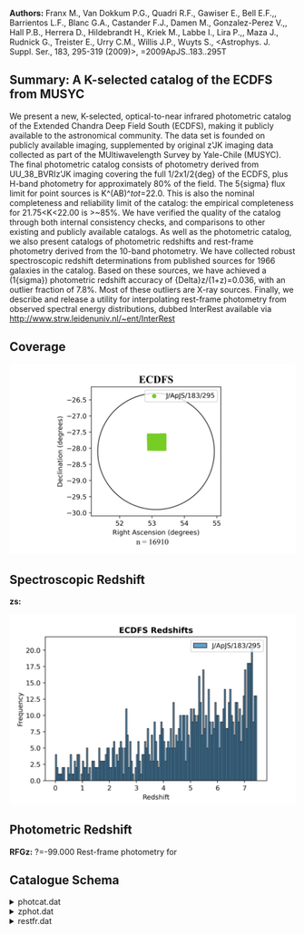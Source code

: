 **Authors:** Franx M., Van Dokkum P.G., Quadri R.F., Gawiser E., Bell E.F.,, Barrientos L.F., Blanc G.A., Castander F.J., Damen M., Gonzalez-Perez V.,, Hall P.B., Herrera D., Hildebrandt H., Kriek M., Labbe I., Lira P.,, Maza J., Rudnick G., Treister E., Urry C.M., Willis J.P., Wuyts S., <Astrophys. J. Suppl. Ser., 183, 295-319 (2009)>, =2009ApJS..183..295T

## Summary: A K-selected catalog of the ECDFS from MUSYC 

We present a new, K-selected, optical-to-near infrared photometric catalog of the Extended Chandra Deep Field South (ECDFS), making it publicly available to the astronomical community. The data set is founded on publicly available imaging, supplemented by original z'JK imaging data collected as part of the MUltiwavelength Survey by Yale-Chile (MUSYC). The final photometric catalog consists of photometry derived from UU_38_BVRIz'JK imaging covering the full 1/2x1/2{deg} of the ECDFS, plus H-band photometry for approximately 80% of the field. The 5{sigma} flux limit for point sources is K^(AB)^_tot_=22.0. This is also the nominal completeness and reliability limit of the catalog: the empirical completeness for 21.75<K<22.00 is >~85%. We have verified the quality of the catalog through both internal consistency checks, and comparisons to other existing and publicly available catalogs. As well as the photometric catalog, we also present catalogs of photometric redshifts and rest-frame photometry derived from the 10-band photometry. We have collected robust spectroscopic redshift determinations from published sources for 1966 galaxies in the catalog. Based on these sources, we have achieved a (1{sigma}) photometric redshift accuracy of {Delta}z/(1+z)=0.036, with an outlier fraction of 7.8%. Most of these outliers are X-ray sources. Finally, we describe and release a utility for interpolating rest-frame photometry from observed spectral energy distributions, dubbed InterRest available via http://www.strw.leidenuniv.nl/~ent/InterRest
## Coverage
![image](https://raw.githubusercontent.com/joshgithubbin/Sherlock-DDF/refs/heads/main/Catalogue%20Plotting/Catalogues/J-ApJS-183-295/Subcatalogues/ECDFS/Plots/fieldcover.png)
## Spectroscopic Redshift 
 
**zs:**  
 

![image](https://raw.githubusercontent.com/joshgithubbin/Sherlock-DDF/refs/heads/main/Catalogue%20Plotting/Catalogues/J-ApJS-183-295/Subcatalogues/ECDFS/Plots/zspec.png)
## Photometric Redshift 
 
**RFGz:** ?=-99.000 Rest-frame photometry for 
 

## Catalogue Schema

<details>
<summary>photcat.dat</summary>

| Bytes   | Format   | Units    | Label   | Explanations                                            |
|:--------|:---------|:---------|:--------|:--------------------------------------------------------|
| 1- 5    | I5       | ---      | Seq     | [1,16910]+ Object identifier number                     |
| 7- 16   | F10.7    | deg      | RAdeg   | [52.8547,53.432] Right ascension in degrees             |
| 18- 28  | F11.7    | deg      | DEdeg   | [-28.0668,-27.5507] Declination in degrees              |
| 30      | I1       | ---      | Field   | [8] Internal MUSYC field identifier (ECDFS=8)           |
| 32- 39  | F8.3     | pix      | Xpix    | X center of light position                              |
| 41- 48  | F8.3     | pix      | Ypix    | Y center of light position                              |
| 50- 54  | F5.2     | arcsec   | diam1   | [2.5,78.23] Effective diameter (1)                      |
| 56- 67  | E12.6    | 0.363mJy | FU      | [-0.384,32365.4] Observed flux in U-band (2)            |
| 69- 77  | E9.4     | 0.363mJy | e_FU    | [0.04957,3.294] FU measurement uncertainty              |
| 79- 90  | E12.6    | 0.363mJy | FU38    | [-0.681,35010] Observed flux in U_38_ band (2)          |
| 92-100  | E9.5     | 0.363mJy | e_FU38  | [0.083,7.711] FU38 measurement uncertainty              |
| 102-113 | E12.6    | 0.363mJy | FB      | [-0.6,30406] Observed flux in B-band (2)                |
| 115-123 | E9.6     | 0.363mJy | e_FB    | [0.03,3.08] FB measurement uncertainty                  |
| 125-136 | E12.6    | 0.363mJy | FV      | [-0.8,61857] Observed flux in V-band (2)                |
| 138-146 | E9.6     | 0.363mJy | e_FV    | [0.04,4.551] FV measurement uncertainty                 |
| 148-159 | E12.6    | 0.363mJy | FR      | [-1.3,114880] Observed flux in R-band (2)               |
| 161-169 | E9.6     | 0.363mJy | e_FR    | [0.05,6.221] FR measurement uncertainty                 |
| 171-182 | E12.6    | 0.363mJy | FI      | [-2.6,282972] Observed flux in I-band (2)               |
| 184-192 | E9.7     | 0.363mJy | e_FI    | [0.24,23.61] FI measurement uncertainty                 |
| 194-205 | E12.6    | 0.363mJy | Fz'     | [-116,574102] Observed flux in z' band (2)              |
| 207-215 | E9.5     | 0.363mJy | e_Fz'   | [0.49,52.52] Fz' measurement uncertainty                |
| 217-228 | E12.6    | 0.363mJy | FJ      | [-35,1.273e+6] Observed flux in J-band (2)              |
| 230-238 | E9.4     | 0.363mJy | e_FJ    | [0.633,137.5] FJ measurement uncertainty                |
| 240-251 | E12.6    | 0.363mJy | FH      | [-2e+8,8.23e+9] Observed flux in H-band (2)             |
| 253-261 | E9.4     | 0.363mJy | e_FH    | [1.1,30.3] FH measurement uncertainty                   |
| 263-274 | E12.6    | 0.363mJy | FK      | [-2,2.115e+6] Observed flux in K-band (2)               |
| 276-284 | E9.4     | 0.363mJy | e_FK    | [1.37,96.41] FK measurement uncertainty                 |
| 286-290 | F5.2     | arcsec   | diam2   | [2.5,69.6] Effective diameter of the AUTO               |
| 292-311 | F20.13   | ---      | FKtot   | [-29,760570] Total K flux-based on                      |
| 313-321 | E9.4     | ---      | e_FKtot | [1.5,18.95] FK_tot measurement uncertainty (3)          |
| 323-332 | E10.4    | ---      | FK4ap   | [-47,492100] K flux, as measured in a                   |
| 334-342 | E9.4     | ---      | e_FK4ap | [0,2.301] FK_4ap measurement uncertainty                |
| 344-363 | F20.13   | ---      | FKSEx   | [-28,760570] K flux within SExtractor's                 |
| 365-373 | E9.4     | ---      | e_FKSEx | [1.3,92.3] FK_auto measurement uncertainty              |
| 375-384 | F10.6    | arcsec   | R50     | [-10,119.113] K-band half-light radius                  |
| 386-390 | F5.3     | ---      | Ell     | [0,0.788] K band ellipticity (4)                        |
| 392-397 | F6.2     | deg      | PA      | [-90,90] K band position angle (4)                      |
| 399-402 | F4.2     | ---      | Uw      | [0,1.51] Relative weight in the U-band                  |
| 404-407 | F4.2     | ---      | U38w    | [0,1.01] Relative weight in the U_38_-band              |
| 409-412 | F4.2     | ---      | Bw      | [0,1.77] Relative weight in the B-band                  |
| 414-417 | F4.2     | ---      | Vw      | [0,2.64] Relative weight in the V-band                  |
| 419-422 | F4.2     | ---      | Rw      | [0,1.91] Relative weight in the R-band                  |
| 424-427 | F4.2     | ---      | Iw      | [0,1.33] Relative weight in the I-band                  |
| 429-432 | F4.2     | ---      | z'w     | [0,1] Relative weight in the z' band                    |
| 434-438 | F5.2     | ---      | Jw      | [0,2.64] Relative weight in the J-b                     |
| 440-444 | F5.2     | ---      | Hw      | [0,56.98] Relative weight in the H-band (5)             |
| 446-449 | F4.2     | ---      | Kw      | [0.21,2.82] Relative weight in the K-band (5)           |
| 451-455 | I5       | ---      | idSEx   | [770,24285] The original SExtractor identifier          |
| 457     | I1       | ---      | f1      | [1,1] Deblending flag from SExtractor                   |
| 459     | I1       | ---      | f2      | [0,1] Deblending flag from SExtractor                   |
| 461-471 | F11.8    | ---      | zs      | ?=-1. Literature spectroscopic redshift                 |
| 473-479 | A7       | ---      | r_zs    | Source code for zs (7)                                  |
| 481-484 | A4       | ---      | q_zs    | Quality flag for zs, from source                        |
| 486-491 | A6       | ---      | Sptype  | Spectral classification, from source                    |
| 493-509 | E17.9    | ---      | Qzs     | ?=-99. Figure of merit for zs, from                     |
| 510     | A1       | ---      | n_Qzs   | [I] I for infinity                                      |
| 512     | I1       | ---      | n_zs    | [0,5] Number of corroborating zs                        |
| 514     | I1       | ---      | f_zs    | [0,1] Flag indicating wheter zs is considered           |
| 12      | minutes  | from     | the     | catalog output by SExtractor.                           |
| 20      | =        | Cimatti  | et      | al. (2002, Cat. <J/A+A/392/395>), Mignoli et al. (2005, |

**Note**: Effective diameter (i.e., (4{pi}A)^0.5^, where A is the aperture area)
          we use the larger of SExtractor's ISO aperture and a 2.5" diameter
          aperture to measure colors (see Section 4.5).
Note (2): All fluxes are given in such a way that they can be transformed to AB
          magnitudes using a zero-point of 25; in other words, fluxes are given
          in units of 0.363mJy.
Note (3): Total K flux-based on SExtractor's AUTO measurement - with corrections
          applied for missed flux and background over-subtraction (see Section
          4.3) - and the associated measurement uncertainty, which accounts for
          correlated noise, random background subtraction errors, spatial
          variations in the noise, Poisson shot noise, etc. (see Section 4.6)
Note (4): Morphological parameters from SExtractor, measured from the 1" FWHM
          K image.
Note (5): For all but the z' and H bands, this is essentially the exposure time,
          normalized by the nominal values.
          For the H band, this value is derived from the mock exposure map
          described in Section 3.1;
          for the z' band, this is a binary flag indicating whether the z'
          photometry is significantly affected by light from a nearby bright
          star.
Note (6): Recall that we have excised all detections with an effective exposure
          time of less than 12 minutes from the catalog output by SExtractor.
Note (7): Spectroscopic redshifts have been collected from a number of public,
          published works. In collacting these redshifts, where multiple
          (consistent) redshift determinations are available for a given object,
          we have chosen to adopt the first published determination, except
          where a later determination includes spectral classification data not
          given previously. We also choose Xray selected catalogues (viz.
          Szokoly et al. (2004, Cat. <J/ApJS/155/271> and Treister et al.,
          2009ApJ...693.1713T) in preference to others,
          considering Xray selection as an additional piece of classification
          information. Where there is no consensus (e.g. two different redshifts
          from two different sources), we have chosen according to the quality
          flags. The codes for spectroscopic redshift sources are as follows:
    K20 = Cimatti et al. (2002, Cat. <J/A+A/392/395>), Mignoli et al. (2005,
          Cat. <J/A+A/437/883>)
   Xray = Szokoly et al. (2004, Cat. <J/ApJS/155/271>)
   VVDS = Le Fevre et al. (2004, Cat. <J/A+A/428/1043>)
  GDS-F = Vanzella et al. (2005, Cat. <J/A+A/434/53>,
          2006, Cat. <J/A+A/454/423>, 2008, Cat. <J/A+A/478/83>)
  GDS-V = Popesso et al. (2008, 2009A&A...494..443P)
 IMAGES = Ravikumar et al. (2007, Cat. <J/A+A/465/1099>)
 MUS-I, MUS-V = Treister et al. (2009ApJ...693.1713T)
  Kopsv = Koposov et al. (in prep.)
  KX    = Croom et al. (2001, Cat. <J/MNRAS/328/150>)
  SNe   = Strolger et al. (2004, Cat. <J/ApJ/613/200>)
 vdWel  = Van der Wel et al. (2004ApJ...601L...5V, 2005ApJ...631..145V)
 Daddi  = Daddi et al. (2005ApJ...626..680D)
 LCIRS  = Doherty et al. (2005, Cat. <J/MNRAS/361/525>)
 Kriek  = Kriek et al. (2006ApJ...649L..71K).
Note (8): For each spectroscopic redshift determination, we have evaluated a
          "figure of merit", characterising the consistency of the photometry
          with that redshift, using the recipe described by Brammer et al.
          (2008ApJ...686.1503B).

</details>

<details>
<summary>zphot.dat</summary>

| Bytes   | Format   | Units   | Label   | Explanations                                    |
|:--------|:---------|:--------|:--------|:------------------------------------------------|
| 1- 5    | I5       | ---     | Seq     | [1,16910]+ Object identifier as in the          |
| 7- 16   | F10.6    | ---     | ---     | [-99] Spectroscopic redshift determination as   |
| 18- 24  | F7.3     | ---     | za      | ?=-99 Maximum likelihood redshift, allowing     |
| 26- 32  | F7.3     | ---     | zm1     | ?=-99 Probability-weighted mean redshift        |
| 34- 45  | E12.6    | ---     | chia    | ?=-99.000 Chi2 value associated with each fit   |
| 47- 53  | F7.3     | ---     | zp      | ?=-99 Maximum likelihood redshift, allowing     |
| 55- 66  | E12.6    | ---     | chip    | ?=-99 Chi2 value associated with each fit       |
| 68- 74  | F7.3     | ---     | zm2     | ?=-99 Probability-weighted mean redshift with   |
| 76- 82  | F7.3     | ---     | odds    | ?=-99 The fraction of the total integrated      |
| 2       | of       | the     | zm2     | value                                           |
| 84- 90  | F7.3     | ---     | z68l    | ?=-99 Lower limit on redshift at 68% confidence |
| 92- 98  | F7.3     | ---     | z68u    | ?=-99 Upper limit on redshift at 68% confidence |
| 100-106 | F7.3     | ---     | z95l    | ?=-99 Lower limit on redshift at 95% confidence |
| 108-114 | F7.3     | ---     | z95u    | ?=-99 Upper limit on redshift at 95% confidence |
| 116-122 | F7.3     | ---     | z99l    | ?=-99 Lower limit on redshift at 99% confidence |
| 124-130 | F7.3     | ---     | z99u    | ?=-99 Upper limit on redshift at 99% confidence |
| 132-134 | I3       | ---     | Npt     | ?=-99 The number of photometric points used to  |
</details>

<details>
<summary>restfr.dat</summary>

| Bytes   | Format   | Units   | Label    | Explanations                                  |
|:--------|:---------|:--------|:---------|:----------------------------------------------|
| 1- 5    | I5       | ---     | Seq      | [1,16910]+ Object identifier as in the        |
| 7- 13   | F7.3     | ---     | z        | ?=-99.000 Assumed redshift; we use either the |
| 2       | value    | output  | by       | EAZY, or the spectroscopic                    |
| 15- 24  | E10.4    | ---     | RFBU     | ?=-99.000 Rest-frame photometry for           |
| 26- 27  | I2       | ---     | extrapnf | [-1,1] Extrapn flag from InterRest (1)        |
| 29      | I1       | ---     | wigapnf  | [0,3] Widegapn flag from InterRest (2)        |
| 31- 40  | E10.4    | ---     | RFBB     | ?=-99.000 Rest-frame photometry for           |
| 42- 43  | I2       | ---     | exBBf    | [-1,1] Extrapn flag (1)                       |
| 45      | I1       | ---     | wiBBf    | [0,3] Widegapn flag (2)                       |
| 47- 56  | E10.4    | ---     | RFBV     | ?=-99.000 Rest-frame photometry for           |
| 58- 59  | I2       | ---     | exBVf    | [-1,1] Extrapn flag (1)                       |
| 61      | I1       | ---     | wiBVf    | [0,3] Widegapn flag (2)                       |
| 63- 72  | E10.4    | ---     | RFBR     | ?=-99.000 Rest-frame photometry for           |
| 74- 75  | I2       | ---     | exBRf    | [-1,1] Extrapn flag (1)                       |
| 77      | I1       | ---     | wiBRf    | [0,3] Widegapn flag (2)                       |
| 79- 88  | E10.4    | ---     | RFBI     | ?=-99.000 Rest-frame photometry for           |
| 90- 91  | I2       | ---     | exBIf    | [-1,1] Extrapn flag (1)                       |
| 93      | I1       | ---     | wiBIf    | [0,3] Widegapn flag (2)                       |
| 95-104  | E10.4    | ---     | RFJU     | ?=-99.000 Rest-frame photometry for           |
| 106-107 | I2       | ---     | exJUf    | [-1,1] Extrapn flag (1)                       |
| 109     | I1       | ---     | wiJUf    | [0,3] Widegapn flag (2)                       |
| 111-120 | E10.4    | ---     | RFJB     | ?=-99.000 Rest-frame photometry for           |
| 122-123 | I2       | ---     | exJBf    | [-1,1] Extrapn flag (1)                       |
| 125     | I1       | ---     | wiJBf    | [0,3] Widegapn flag (2)                       |
| 127-136 | E10.4    | ---     | RFJV     | ?=-99.000 Rest-frame photometry for           |
| 138-139 | I2       | ---     | exJVf    | [-1,1] Extrapn flag (1)                       |
| 141     | I1       | ---     | wiJVf    | [0,3] Widegapn flag (2)                       |
| 143-152 | E10.4    | ---     | RFJR     | ?=-99.000 Rest-frame photometry for           |
| 154-155 | I2       | ---     | exJRf    | [-1,1] Extrapn flag (1)                       |
| 157     | I1       | ---     | wiJRf    | [0,3] Widegapn flag (2)                       |
| 159-168 | E10.4    | ---     | RFJI     | ?=-99.000 ] Rest-frame photometry for         |
| 170-171 | I2       | ---     | exJIf    | [-1,1] Extrapnflag  (1)                       |
| 173     | I1       | ---     | wiJIf    | [0,3] Widegapn flag (2)                       |
| 175-184 | E10.4    | ---     | RFGu     | ?=-99.000 Rest-frame photometry for           |
| 186-187 | I2       | ---     | exGuf    | [-1,1] Extrapn flag (1)                       |
| 189     | I1       | ---     | wiGuf    | [0,3] Widegapn flag (2)                       |
| 191-200 | E10.4    | ---     | RFGg     | ?=-99.000 Rest-frame photometry for           |
| 202-203 | I2       | ---     | exGgf    | [-1,1] Extrapn flag (1)                       |
| 205     | I1       | ---     | wiGgf    | [0,3] Widegapn flag (2)                       |
| 207-216 | E10.4    | ---     | RFGr     | ?=-99.000 Rest-frame photometry for           |
| 218-219 | I2       | ---     | exGrf    | [-1,1] Extrapn flag (1)                       |
| 221     | I1       | ---     | wiGrf    | [0,3] Widegapn flag (2)                       |
| 223-232 | E10.4    | ---     | RFGi     | ?=-99.000 Rest-frame photometry for           |
| 234-235 | I2       | ---     | exGif    | [-1,1] Extrapn flag (1)                       |
| 237     | I1       | ---     | wiGif    | [0,3] Widegapn flag (2)                       |
| 239-248 | E10.4    | ---     | RFGz     | ?=-99.000 Rest-frame photometry for           |
| 250-251 | I2       | ---     | exGzf    | [-1,1] Extrapn flag (1)                       |
| 253     | I1       | ---     | wiGzf    | [0,3] Widegapn flag (2)                       |
| 255-264 | E10.4    | ---     | RFNUV    | ?=-99.000 Rest-frame photometry for           |
| 266-267 | I2       | ---     | exNUVf   | [-1,0] Extrapn flag (1)                       |
| 269     | I1       | ---     | wiNUVf   | [0,3] Widegapn flag (2)                       |
| 271-280 | E10.4    | ---     | RFFUV    | ?=-99.000 Rest-frame photometry for           |
| 282-283 | I2       | ---     | exFUVf   | [-1,0] Extrapnflag (1)                        |
| 285     | I1       | ---     | wiFUVf   | [0,3] Widegapn flag (2)                       |
| 287-292 | F6.2     | ---     | Dist     | ?=-99.00 The distance modulus implied by      |
| 99      | in       | the     | RFFUV    | column means Infinite value.                  |

**Note**: Flag outputs by InteRest, extrapn, where n refers to the
     rest-frame filter number, which indicates where it has extrapolated
     beyond the observed SED.
Note (2): Flag outputs by InteRest, widegapn, where n refers to the
     rest-frame filter number, which indicates where it has not used
     neighboring filters due to, for example, missing or negative
     photometry.
Note (3): -99 in the RFFUV column means Infinite value.
Note (4): the fluxes are observed fluxes through rest-frame filters:
     therefore the conversion to apparent and rest-frame magnitudes using
     the appropriate zero-point and distanc modulus should be performed.

</details>
